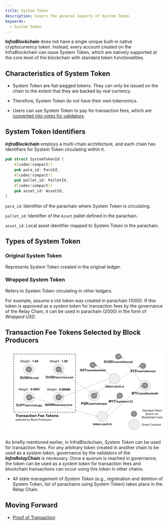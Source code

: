 ```yaml
---
title: System Token
description: Covers the general aspects of System Token.
keywords:
  - System Token
---
```


**_InfraBlockchain_** does not have a single unique built-in native cryptocurrency token. Instead, every account created on the InfraBlockchain can issue System Token, which are natively supported at the core level of the blockchain with standard token functionalities.

## Characteristics of System Token

- System Token are fiat-pegged tokens. They can only be issued on the chain to the extent that they are backed by real currency.

- Therefore, System Token do not have their own tokenomics.

- Users can use System Token to pay for transaction fees, which are [converted into votes for validators](./proof-of-transaction.md).

## System Token Identifiers

**_InfraBlockchain_** employs a multi-chain architecture, and each chain has identifiers for System Token circulating within it.

```rust
pub struct SystemTokenId {
	#[codec(compact)]
	pub para_id: ParaId,
	#[codec(compact)]
	pub pallet_id: PalletId,
	#[codec(compact)]
	pub asset_id: AssetId,
}
```

`para_id`: Identifier of the parachain where System Token is circulating.

`pallet_id`: Identifier of the `Asset` pallet defined in the parachain.

`asset_id`: Local asset identifier mapped to System Token in the parachain.

## Types of System Token

### Original System Token

Represents System Token created in the original ledger.

### Wrapped System Token

Refers to System Token circulating in other ledgers.

For example, assume a `USD` token was created in parachain (1000). If this token is approved as a _system token_ for transaction fees by the governance of the Relay Chain, it can be used in parachain (2000) in the form of _Wrapped USD_.

## Transaction Fee Tokens Selected by Block Producers

![Managing System Token](/media/images/docs/infrablockchain/learn/protocol/system-token.png)

As briefly mentioned earlier, in InfraBlockchain, _System Token_ can be used for transaction fees. For any arbitrary token created in another chain to be used as a _system token_, governance by the validators of the **_InfraRelayChain_** is necessary. Once a quorum is reached in governance, the token can be used as a _system token_ for transaction fees and blockchain transactions can occur using this token in other chains.

- All state management of _System Token_ (e.g., registration and deletion of System Token, list of parachains using System Token) takes place in the Relay Chain.

## Moving Forward

- [Proof of Transaction](./proof-of-transaction.md)
